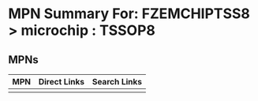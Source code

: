 



# MPN Summary For: FZEMCHIPTSS8 > microchip : TSSOP8

## MPNs
  

|MPN|Direct Links|Search Links|
| :--- | :--- | :--- |
||||
